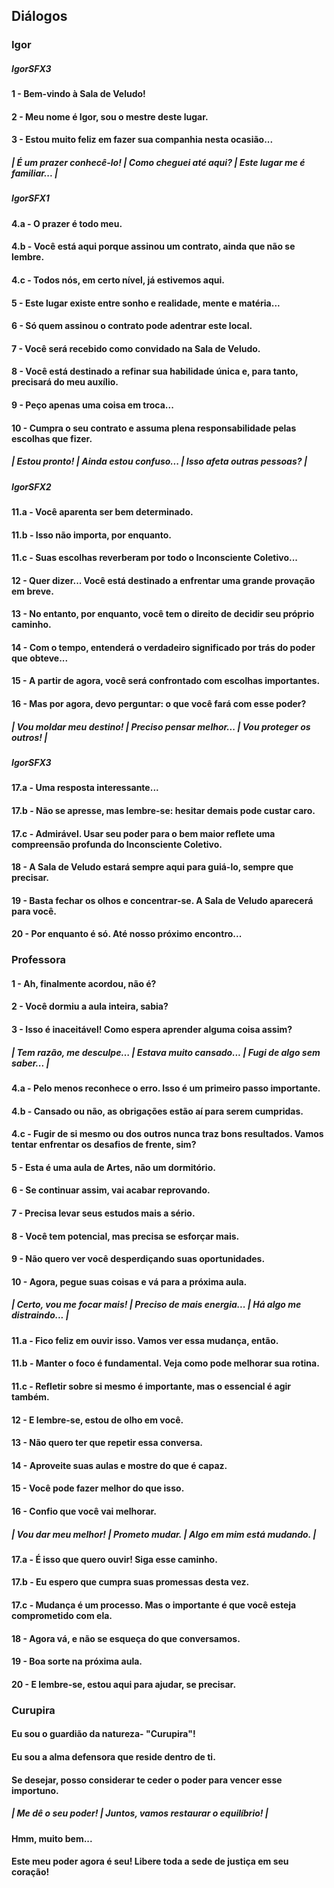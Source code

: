 ## Diálogos 
### Igor
##### IgorSFX3
#### 1 - Bem-vindo à Sala de Veludo!
#### 2 - Meu nome é Igor, sou o mestre deste lugar.
#### 3 - Estou muito feliz em fazer sua companhia nesta ocasião...

##### | É um prazer conhecê-lo! | Como cheguei até aqui? | Este lugar me é familiar... |

##### IgorSFX1
#### 4.a - O prazer é todo meu.
#### 4.b - Você está aqui porque assinou  um contrato, ainda que não se lembre.
#### 4.c - Todos nós, em certo nível, já estivemos aqui.

#### 5 - Este lugar existe entre sonho e realidade, mente e matéria...
#### 6 - Só quem assinou o contrato pode adentrar este local.
#### 7 - Você será recebido como convidado na Sala de Veludo.
#### 8 - Você está destinado a refinar sua habilidade única e, para tanto, precisará do meu auxílio.
#### 9 - Peço apenas uma coisa em troca...
#### 10 - Cumpra o seu contrato e assuma plena responsabilidade pelas escolhas que fizer.

##### | Estou pronto! | Ainda estou confuso... | Isso afeta outras pessoas? |

##### IgorSFX2
#### 11.a - Você aparenta ser bem determinado.
#### 11.b - Isso não importa, por enquanto.
#### 11.c - Suas escolhas reverberam por todo o Inconsciente Coletivo...

#### 12 - Quer dizer... Você está destinado a enfrentar uma grande provação em breve.
#### 13 - No entanto, por enquanto, você tem o direito de decidir seu próprio caminho.
#### 14 - Com o tempo, entenderá o verdadeiro significado por trás do poder que obteve...
#### 15 - A partir de agora, você será confrontado com escolhas importantes.
#### 16 - Mas por agora, devo perguntar: o que você fará com esse poder?

##### | Vou moldar meu destino! | Preciso pensar melhor... | Vou proteger os outros! |

##### IgorSFX3
#### 17.a - Uma resposta interessante...
#### 17.b - Não se apresse, mas lembre-se: hesitar demais pode custar caro.
#### 17.c - Admirável. Usar seu poder para o bem maior reflete uma compreensão profunda do Inconsciente Coletivo.

#### 18 - A Sala de Veludo estará sempre aqui para guiá-lo, sempre que precisar.
#### 19 - Basta fechar os olhos e concentrar-se. A Sala de Veludo aparecerá para você.
#### 20 - Por enquanto é só. Até nosso próximo encontro...



### Professora
#### 1 - Ah, finalmente acordou, não é?
#### 2 - Você dormiu a aula inteira, sabia?
#### 3 - Isso é inaceitável! Como espera aprender alguma coisa assim?

##### | Tem razão, me desculpe… | Estava muito cansado... | Fugi de algo sem saber... |

#### 4.a - Pelo menos reconhece o erro. Isso é um primeiro passo importante.
#### 4.b - Cansado ou não, as obrigações estão aí para serem cumpridas.
#### 4.c - Fugir de si mesmo ou dos outros nunca traz bons resultados. Vamos tentar enfrentar os desafios de frente, sim?

#### 5 - Esta é uma aula de Artes, não um dormitório.
#### 6 - Se continuar assim, vai acabar reprovando.
#### 7 - Precisa levar seus estudos mais a sério.
#### 8 - Você tem potencial, mas precisa se esforçar mais.
#### 9 - Não quero ver você desperdiçando suas oportunidades.
#### 10 - Agora, pegue suas coisas e vá para a próxima aula.

##### | Certo, vou me focar mais! | Preciso de mais energia... | Há algo me distraindo... |

#### 11.a - Fico feliz em ouvir isso. Vamos ver essa mudança, então.
#### 11.b - Manter o foco é fundamental. Veja como pode melhorar sua rotina.
#### 11.c - Refletir sobre si mesmo é importante, mas o essencial é agir também.

#### 12 - E lembre-se, estou de olho em você.
#### 13 - Não quero ter que repetir essa conversa.
#### 14 - Aproveite suas aulas e mostre do que é capaz.
#### 15 - Você pode fazer melhor do que isso.
#### 16 - Confio que você vai melhorar.

##### | Vou dar meu melhor! | Prometo mudar. |  Algo em mim está mudando. |

#### 17.a - É isso que quero ouvir! Siga esse caminho.
#### 17.b - Eu espero que cumpra suas promessas desta vez.
#### 17.c - Mudança é um processo. Mas o importante é que você esteja comprometido com ela.

#### 18 - Agora vá, e não se esqueça do que conversamos.
#### 19 - Boa sorte na próxima aula.
#### 20 - E lembre-se, estou aqui para ajudar, se precisar.

### Curupira
#### Eu sou o guardião da natureza- "Curupira"!
#### Eu sou a alma defensora que reside dentro de ti.
#### Se desejar, posso considerar te ceder o poder para vencer esse importuno.
##### | Me dê o seu poder! | Juntos, vamos restaurar o equilíbrio! |
#### Hmm, muito bem...
#### Este meu poder agora é seu! Libere toda a sede de justiça em seu coração!
